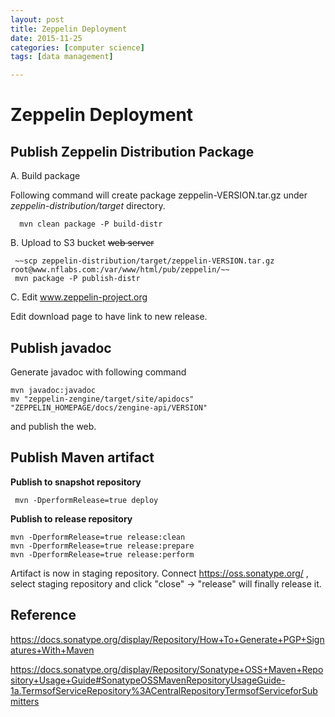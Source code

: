 ```yaml
---
layout: post
title: Zeppelin Deployment
date: 2015-11-25
categories: [computer science]
tags: [data management]

---
```


# Zeppelin Deployment

Publish Zeppelin Distribution Package
------

A. Build package

Following command will create package zeppelin-VERSION.tar.gz under _zeppelin-distribution/target_ directory.

      mvn clean package -P build-distr


B. Upload to S3 bucket ~~web server~~

     ~~scp zeppelin-distribution/target/zeppelin-VERSION.tar.gz root@www.nflabs.com:/var/www/html/pub/zeppelin/~~
     mvn package -P publish-distr


C. Edit www.zeppelin-project.org

Edit download page to have link to new release.


Publish javadoc
-------

Generate javadoc with following command

    mvn javadoc:javadoc
    mv "zeppelin-zengine/target/site/apidocs" "ZEPPELIN_HOMEPAGE/docs/zengine-api/VERSION"

and publish the web.


Publish Maven artifact
------------

**Publish to snapshot repository**

     mvn -DperformRelease=true deploy


**Publish to release repository**

    mvn -DperformRelease=true release:clean
    mvn -DperformRelease=true release:prepare
    mvn -DperformRelease=true release:perform

Artifact is now in staging repository.
Connect https://oss.sonatype.org/ , select staging repository and click "close" -> "release" will finally release it.


## Reference

https://docs.sonatype.org/display/Repository/How+To+Generate+PGP+Signatures+With+Maven

https://docs.sonatype.org/display/Repository/Sonatype+OSS+Maven+Repository+Usage+Guide#SonatypeOSSMavenRepositoryUsageGuide-1a.TermsofServiceRepository%3ACentralRepositoryTermsofServiceforSubmitters

